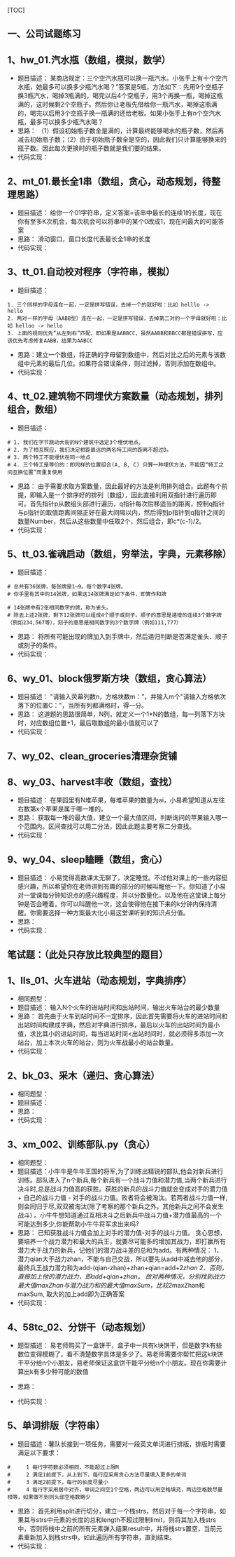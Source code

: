 [TOC]

一、公司试题练习
-------------------------

## 1、hw_01.汽水瓶（数组，模拟，数学）
- 题目描述：
    某商店规定：三个空汽水瓶可以换一瓶汽水。小张手上有十个空汽水瓶，她最多可以换多少瓶汽水喝？”答案是5瓶，方法如下：先用9个空瓶子换3瓶汽水，喝掉3瓶满的，喝完以后4个空瓶子，用3个再换一瓶，喝掉这瓶满的，这时候剩2个空瓶子。然后你让老板先借给你一瓶汽水，喝掉这瓶满的，喝完以后用3个空瓶子换一瓶满的还给老板。如果小张手上有n个空汽水瓶，最多可以换多少瓶汽水喝？
- 思路：
    （1）假设初始瓶子数全是满的，计算最终能够喝水的瓶子数，然后再减去初始瓶子数；（2）由于初始瓶子数全是空的，因此我们只计算能够换来的瓶子数。因此每次更换时的瓶子数就是我们要的结果。
- 代码实现：

## 2、mt_01.最长全1串（数组，贪心，动态规划，待整理思路）
- 题目描述：
    给你一个01字符串，定义答案=该串中最长的连续1的长度，现在你有至多K次机会，每次机会可以将串中的某个0改成1，现在问最大的可能答案
- 思路：
    滑动窗口，窗口长度代表最长全1串的长度
- 代码实现：

## 3、tt_01.自动校对程序（字符串，模拟）
- 题目描述：
```
1. 三个同样的字母连在一起，一定是拼写错误，去掉一个的就好啦：比如 helllo -> hello
2. 两对一样的字母（AABB型）连在一起，一定是拼写错误，去掉第二对的一个字母就好啦：比如 helloo -> hello
3. 上面的规则优先“从左到右”匹配，即如果是AABBCC，虽然AABB和BBCC都是错误拼写，应该优先考虑修复AABB，结果为AABCC 
```
- 思路：建立一个数组，将正确的字母留到数组中，然后对比之后的元素与该数组中元素的最后几位。如果符合错误条件，则过滤掉，否则添加在数组中。
- 代码实现：

## 4、tt_02.建筑物不同埋伏方案数量（动态规划，排列组合，数组）
- 题目描述：
```
# 1. 我们在字节跳动大街的N个建筑中选定3个埋伏地点。
# 2. 为了相互照应，我们决定相距最远的两名特工间的距离不超过D。
# 3. 两个特工不能埋伏在同一地点
# 4. 三个特工是等价的：即同样的位置组合(A, B, C) 只算一种埋伏方法，不能因“特工之间互换位置”而重复使用 
```
- 思路：
    由于需要求取方案数量，因此最好的方法是利用排列组合。此题有个前提，即输入是一个排序好的排列（数组），因此直接利用双指针进行遍历即可。首先指针p从数组头部进行遍历，q指针每次后移适当的距离，控制q指针与p指针的取值距离间隔正好在最大间隔以内，然后得到p指针到q指针之间的数量Number，然后从这些数量中任取2个，然后组合，即c*(c-1)/2。
- 代码实现：


## 5、tt_03.雀魂启动（数组，穷举法，字典，元素移除）
- 题目描述：
```
# 总共有36张牌，每张牌是1~9。每个数字4张牌。
# 你手里有其中的14张牌，如果这14张牌满足如下条件，即算作和牌

# 14张牌中有2张相同数字的牌，称为雀头。
# 除去上述2张牌，剩下12张牌可以组成4个顺子或刻子。顺子的意思是递增的连续3个数字牌（例如234,567等），刻子的意思是相同数字的3个数字牌（例如111,777）
```
- 思路：
    将所有可能出现的牌加入到手牌中，然后递归判断是否满足雀头、顺子或刻子的条件。
- 代码实现：

## 6、wy_01、block俄罗斯方块（数组，贪心算法）
- 题目描述：
    "请输入荧幕列数n，方格块数m："，并输入m个"请输入方格依次落下的位置C："，当所有列都满格时，得一分。
- 思路：
    这道题的思路很简单，N列，就定义一个1*N的数组，每一列落下方块时，对应数组位置+1，最后取数组的最小值就可以了
- 代码实现：

## 7、wy_02、clean_groceries清理杂货铺

## 8、wy_03、harvest丰收（数组，查找）
- 题目描述：
    在果园里有N堆苹果，每堆苹果的数量为ai，小易希望知道从左往右数第x个苹果是属于哪一堆的。
- 思路：
    获取每一堆的最大值，建立一个最大值区间，判断询问的苹果输入哪一个范围内。区间查找可以用二分法，因此此题主要考察二分查找。
- 代码实现：

## 9、wy_04、sleep瞌睡（数组，贪心）
- 题目描述：
    小易觉得高数课太无聊了，决定睡觉。不过他对课上的一些内容挺感兴趣，所以希望你在老师讲到有趣的部分的时候叫醒他一下。你知道了小易对一堂课每分钟知识点的感兴趣程度，并以分数量化，以及他在这堂课上每分钟是否会睡着，你可以叫醒他一次，这会使得他在接下来的k分钟内保持清醒。你需要选择一种方案最大化小易这堂课听到的知识点分值。
- 思路：
- 代码实现：


笔试题：（此处只存放比较典型的题目）
---------------------
## 1、lls_01、火车进站（动态规划，字典排序）
- 相同题型：
- 题目描述：
    输入N个火车的进站时间和出站时间，输出火车站台的最少数量
- 思路：
    首先由于火车到站时间不一定排序，因此首先需要将火车的进站时间和出站时间构建成字典，然后对字典进行排序，最后以火车的出站时间为最小值，求比其小的进站时间，每当进站时间<出站时间时，就必须得多添加一次站台，加上本次火车的站台，则为火车战最小的站台数量。
- 代码实现：

## 2、bk_03、采木（递归、贪心算法）
- 相同题型：
- 题目描述：
- 思路：
- 代码实现：

## 3、xm_002、训练部队.py（贪心） 
- 相同题型：
- 题目描述：小牛牛是牛牛王国的将军,为了训练出精锐的部队,他会对新兵进行训练。部队进入了n个新兵,每个新兵有一个战斗力值和潜力值,当两个新兵进行决斗时,总是战斗力值高的获胜。获胜的新兵的战斗力值就会变成对手的潜力值 + 自己的战斗力值 - 对手的战斗力值。败者将会被淘汰。若两者战斗力值一样,则会同归于尽,双双被淘汰(除了考察的那个新兵之外，其他新兵之间不会发生战斗) 。小牛牛想知道通过互相决斗之后新兵中战斗力值+潜力值最高的一个可能达到多少,你能帮助小牛牛将军求出来吗?
- 思路：
    已知获胜战斗力值会加上对手的潜力值-对手的战斗力值。
    贪心思想，要培养一个战力潜力和最大的兵王，就要尽可能多的增加其战力，即打赢所有潜力大于战力的新兵，记他们的潜力战斗差的总和为add。有两种情况：
        1、潜力qian大于战力zhan，不能与自己交战，所以要先从add中减去他的部分，最终兵王战力潜力和为add-(qian-zhan)+zhan+qian=add+2*zhan 
        2、否则，直接加上他的潜力战力，即add+qian+zhan。
    故对两种情况，分别找到战力最大值maxZhan与潜力战力和的最大值maxSum，比较2*maxZhan和maxSum, 取大的加上add即为正确答案 
- 代码实现：

## 4、58tc_02、分饼干（动态规划）
- 题型描述：
    易老师购买了一盒饼干，盒子中一共有k块饼干，但是数字k有些数位变得模糊了，看不清楚数字具体是多少了。易老师需要你帮忙把这k块饼干平分给n个小朋友，易老师保证这盒饼干能平分给n个小朋友。现在你需要计算出k有多少种可能的数值
- 思路：

- 代码实现：

## 5、单词排版（字符串）
- 题目描述：薯队长接到一项任务，需要对一段英文单词进行排版，排版时需要满足以下要求：
```python,material
#     1 每行字符数必须相同，不能超过上限M
#     2 满足1前提下，从上到下，每行应采用贪心方法尽量填入更多的单词
#     3 满足2前提下，每行的长度尽量小
#     4 每行字采用居中对齐，单词之间空1个空格，两边可以用空格填充，两边空格数尽量相等，如果做不到则头部空格数略少
```
- 思路：
    首先利用split进行切分，建立一个栈strs，然后对于每一个字符串，如果其与strs中元素的长度的总和length不超过限制limit，则将其加入栈strs中，否则将栈中之前的所有元素弹入结果result中，并将栈strs置空，当前元素重新加入到栈strs中。如此遍历所有字符串，直到结束。
- 代码实现：
